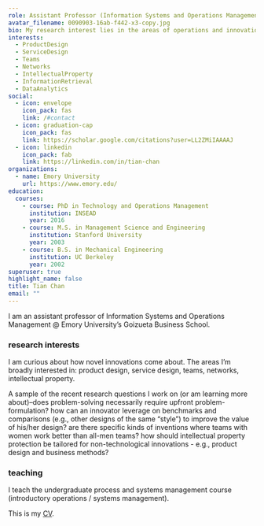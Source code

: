 ```yaml
---
role: Assistant Professor (Information Systems and Operations Management)
avatar_filename: 0090903-16ab-f442-x3-copy.jpg
bio: My research interest lies in the areas of operations and innovation management.
interests:
  - ProductDesign
  - ServiceDesign
  - Teams
  - Networks
  - IntellectualProperty
  - InformationRetrieval
  - DataAnalytics
social:
  - icon: envelope
    icon_pack: fas
    link: /#contact
  - icon: graduation-cap
    icon_pack: fas
    link: https://scholar.google.com/citations?user=LL2ZMiIAAAAJ
  - icon: linkedin
    icon_pack: fab
    link: https://linkedin.com/in/tian-chan
organizations:
  - name: Emory University
    url: https://www.emory.edu/
education:
  courses:
    - course: PhD in Technology and Operations Management
      institution: INSEAD
      year: 2016
    - course: M.S. in Management Science and Engineering
      institution: Stanford University
      year: 2003
    - course: B.S. in Mechanical Engineering
      institution: UC Berkeley
      year: 2002
superuser: true
highlight_name: false
title: Tian Chan
email: ""
---
```

I am an assistant professor of Information Systems and Operations Management @ Emory University’s Goizueta Business School.

### research interests

I am curious about how novel innovations come about. The areas I’m broadly interested in: product design, service design, teams, networks, intellectual property.

A sample of the recent research questions I work on (or am learning more about)–does problem-solving necessarily require upfront problem-formulation? how can an innovator leverage on benchmarks and comparisons (e.g., other designs of the same “style”) to improve the value of his/her design? are there specific kinds of inventions where teams with women work better than all-men teams? how should intellectual property protection be tailored for non-technological innovations - e.g., product design and business methods?

### teaching

I teach the undergraduate process and systems management course (introductory operations / systems management).[](https://docs.google.com/document/d/1mS2JiAFukeNQ4Pi39pAadnfoGDJQG7TGWywthtN2Xgs/edit?usp=sharing)

This is my [](https://docs.google.com/document/d/1mS2JiAFukeNQ4Pi39pAadnfoGDJQG7TGWywthtN2Xgs/edit?usp=sharing)[CV](https://docs.google.com/document/d/1mS2JiAFukeNQ4Pi39pAadnfoGDJQG7TGWywthtN2Xgs/edit?usp=sharing).